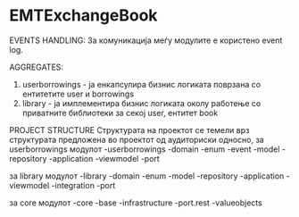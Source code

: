 # EMTExchangeBook

EVENTS HANDLING:
За комуникација меѓу модулите е користено event log.

AGGREGATES:
1. userborrowings - ја енкапсулира бизнис логиката поврзана со ентитетите user и borrowings
2. library - ја имплементира бизнис логиката околу работење со приватните библиотеки за секој user, ентитет book

PROJECT STRUCTURE
Структурата на проектот се темели врз структурата предложена во проектот од аудиториски односно, 
за userborrowings модулот
  -userborrowings
      -domain
         -enum
         -event
         -model
         -repository
       -application
         -viewmodel
       -port
       
за library модулот
  -library
      -domain
         -enum
         -model
         -repository
       -application
         -viewmodel
       -integration 
       -port
       
за core модулот
  -core
      -base
      -infrastructure
      -port.rest
      -valueobjects
